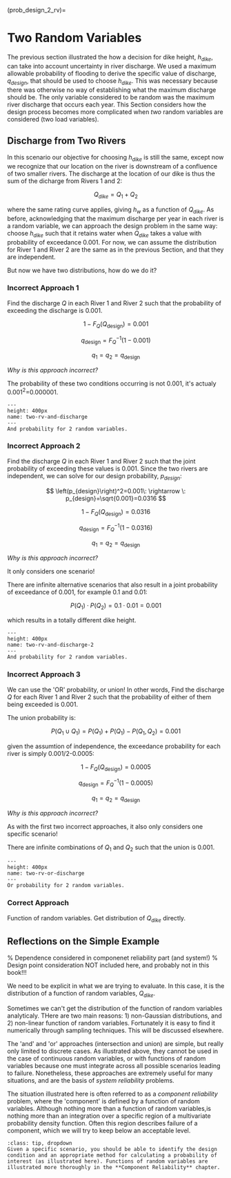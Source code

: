 (prob_design_2_rv)=
# Two Random Variables

The previous section illustrated the how a decision for dike height, $h_{dike}$, can take into account uncertainty in river discharge. We used a maximum allowable probability of flooding to derive the specific value of discharge, $q_{design}$, that should be used to choose $h_{dike}$. This was necessary because there was otherwise no way of establishing what the maximum discharge should be. The only variable considered to be random was the maximum river discharge that occurs each year. This Section considers how the design process becomes more complicated when *two* random variables are considered (two load variables).

## Discharge from Two Rivers

In this scenario our objective for choosing $h_{dike}$ is still the same, except now we recognize that our location on the river is downstream of a confluence of two smaller rivers. The discharge at the location of our dike is thus the sum of the dicharge from Rivers 1 and 2:

$$
Q_{dike}=Q_1+Q_2
$$

where the same rating curve applies, giving $h_w$ as a function of $Q_{dike}$. As before, acknowledging that the maximum discharge per year in each river is a random variable, we can approach the design problem in the same way: choose $h_{dike}$ such that it retains water when $Q_{dike}$ takes a value with probability of exceedance 0.001. For now, we can assume the distribution for River 1 and River 2 are the same as in the previous Section, and that they are independent.

But now we have two distributions, how do we do it?

### Incorrect Approach 1

Find the discharge $Q$ in each River 1 and River 2 such that the probability of exceeding the discharge is 0.001.

$$
1-F_{Q}(Q_{\mathrm{design}})=0.001
$$

$$
q_{\mathrm{design}}=F_{Q}^{-1}(1-0.001)
$$

$$
q_1=q_2=q_{\mathrm{design}}
$$

*Why is this approach incorrect?*

The probability of these two conditions occurring is not 0.001, it's actualy 0.001$^2$=0.000001.

```{figure} ../figures/temp.svg
---
height: 400px
name: two-rv-and-discharge
---
And probability for 2 random variables.
```

### Incorrect Approach 2

Find the discharge $Q$ in each River 1 and River 2 such that the joint probability of exceeding these values is 0.001. Since the two rivers are independent, we can solve for our design probability, $p_{design}$:

$$
\left(p_{design}\right)^2=0.001\: \rightarrow \: p_{design}=\sqrt{0.001}=0.0316
$$

$$
1-F_{Q}(Q_{\mathrm{design}})=0.0316
$$

$$
q_{\mathrm{design}}=F_{Q}^{-1}(1-0.0316)
$$

$$
q_1=q_2=q_{\mathrm{design}}
$$

*Why is this approach incorrect?*

It only considers one scenario! 

There are infinite alternative scenarios that also result in a joint probability of exceedance of 0.001, for example 0.1 and 0.01:

$$
P(Q_1) \cdot P(Q_2) = 0.1 \cdot 0.01 = 0.001
$$

which results in a totally different dike height.

```{figure} ../figures/temp.svg
---
height: 400px
name: two-rv-and-discharge-2
---
And probability for 2 random variables.
```

### Incorrect Approach 3

We can use the 'OR' probability, or union! In other words, Find the discharge $Q$ for each River 1 and River 2 such that the probability of either of them being exceeded is 0.001.

The union probability is:

$$
P(Q_1 \cup Q_1)=P(Q_1)+P(Q_1)-P(Q_1,Q_2)=0.001
$$

given the assumtion of independence, the exceedance probability for each river is simply 0.001/2-0.0005:

$$
1-F_{Q}(Q_{\mathrm{design}})=0.0005
$$

$$
q_{\mathrm{design}}=F_{Q}^{-1}(1-0.0005)
$$

$$
q_1=q_2=q_{\mathrm{design}}
$$

*Why is this approach incorrect?*

As with the first two incorrect approaches, it also only considers one specific scenario!

There are infinite combinations of $Q_1$ and $Q_2$ such that the union is 0.001.

```{figure} ../figures/temp.svg
---
height: 400px
name: two-rv-or-discharge
---
Or probability for 2 random variables.
```

### Correct Approach

Function of random variables. Get distribution of $Q_{dike}$ directly.

## Reflections on the Simple Example

% Dependence considered in componenet reliability part (and system!)
% Design point consideration NOT included here, and probably not in this book!!!

We need to be explicit in what we are trying to evaluate. In this case, it is the distribution of a function of random variables, $Q_{dike}$.

Sometimes we can't get the distribution of the function of random variables analyticaly. THere are two main reasons: 1) non-Gaussian distributions, and 2) non-linear function of random variables. Fortunately it is easy to find it numerically through sampling techniques. This will be discussed elsewhere.

The 'and' and 'or' approaches (intersection and union) are simple, but really only limited to discrete cases. As illustrated above, they cannot be used in the case of continuous random variables, or with functions of random variables because one must integrate across all possible scenarios leading to failure. Nonetheless, these approaches are extremely useful for many situations, and are the basis of *system reliability* problems.

The situation illustrated here is often referred to as a *component reliability* problem, where the 'component' is defined by a function of random variables.
 Although nothing more than a function of random variables,is nothing more than an integration over a specific region of a multivariate probability density function. Often this region describes failure of a component, which we will try to keep below an acceptable level.

```{admonition} MUDE exam information
:class: tip, dropdown
Given a specific scenario, you should be able to identify the design condition and an appropriate method for calculating a probability of interest (as illustrated here). Functions of random variables are illustrated more thoroughly in the **Component Reliability** chapter.
```

<!-- ```{admonition} MUDE exam information
:class: tip, dropdown
Given a specific scenario, you should understand the difficulty associated with choosing specific design values when more than one random variable is considered, and be able to represent the failure probability analytically and graphically. For simple measures of dependence (correlation coefficient, $\rho$) you can describe the quantitative influence on failure probability. You should also recognize how a function of random variables can be used the univariate case is simple, it can also be extended to a function of random variables, which implicitly assumes a more complex multivariate probability distribution though the marginal distributions of the (random) input variables. This topic is covered more thoroughly in the **Component Reliability** chapter.
``` -->